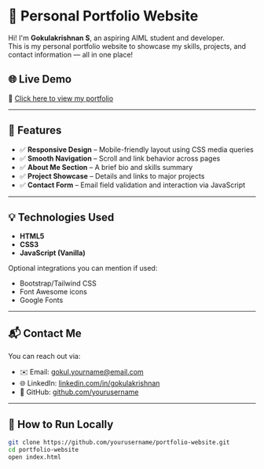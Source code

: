 # 💼 Personal Portfolio Website

Hi! I'm **Gokulakrishnan S**, an aspiring AIML student and developer.  
This is my personal portfolio website to showcase my skills, projects, and contact information — all in one place!

## 🌐 Live Demo

🔗 [Click here to view my portfolio](https://personal-portfolio-theta-beige.vercel.app/)  

---

## 📸 Features

- ✅ **Responsive Design** – Mobile-friendly layout using CSS media queries
- ✅ **Smooth Navigation** – Scroll and link behavior across pages
- ✅ **About Me Section** – A brief bio and skills summary
- ✅ **Project Showcase** – Details and links to major projects
- ✅ **Contact Form** – Email field validation and interaction via JavaScript

---

## 💡 Technologies Used

- **HTML5**
- **CSS3**
- **JavaScript (Vanilla)**

Optional integrations you can mention if used:
- Bootstrap/Tailwind CSS
- Font Awesome icons
- Google Fonts

---

## 📬 Contact Me

You can reach out via:

- ✉️ Email: gokul.yourname@email.com  
- 🌐 LinkedIn: [linkedin.com/in/gokulakrishnan](https://linkedin.com/in/gokulakrishnan)  
- 📂 GitHub: [github.com/yourusername](https://github.com/gokul4560)

---

## 📌 How to Run Locally

```bash
git clone https://github.com/yourusername/portfolio-website.git
cd portfolio-website
open index.html


